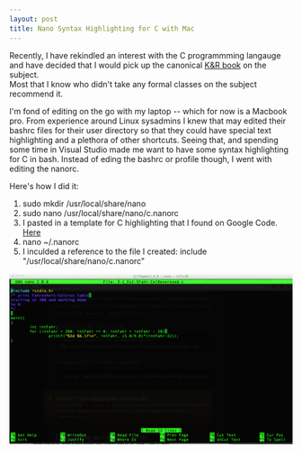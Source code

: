 ```yaml
---
layout: post
title: Nano Syntax Highlighting for C with Mac
---
```


Recently, I have rekindled an interest with the C programmming langauge and have decided that I would
pick up the canonical [K&R book](http://www.amazon.com/C-Programming-Language-2nd/dp/0131103628/ref=sr_1_1?ie=UTF8&qid=1419995398&sr=8-1&keywords=C+programming) on the subject.  
Most that I know who didn't take any formal classes on the subject recommend it.

I'm fond of editing on the go with my laptop -- which for now is a Macbook pro.   From experience around Linux sysadmins
I knew that may edited their bashrc files for their user directory so that they could have special text highlighting
and a plethora of other shortcuts.  Seeing that, and spending some time in Visual Studio made me want to have some
syntax highlighting for C in bash.   Instead of eding the bashrc or profile though, I went with editing the nanorc.

Here's how I did it:

1. sudo mkdir /usr/local/share/nano
2. sudo nano /usr/local/share/nano/c.nanorc
3. I pasted in a template for C highlighting that I found on Google Code. [Here](https://code.google.com/p/nanosyntax/source/browse/trunk/syntax-nanorc/c.nanorc)
4. nano ~/.nanorc
5. I inculded a reference to the file I created: include "/usr/local/share/nano/c.nanorc"


![Example](/images/Nano.jpg)
